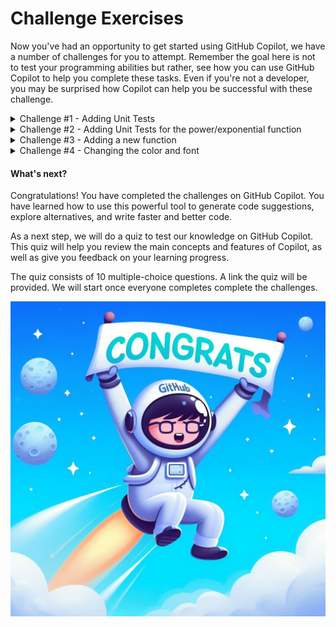 # Challenge Exercises

Now you've had an opportunity to get started using GitHub Copilot, we have a number of challenges for you to attempt. Remember the goal here is not to test your programming abilities but rather, see how you can use GitHub Copilot to help you complete these tasks. Even if you're not a developer, you may be surprised how Copilot can help you be successful with these challenge.


<details>
<summary>Challenge #1 - Adding Unit Tests</summary>

### Adding Unit Tests

1. Press ```CTRL + ` ``` to open the terminal window in VS Code if it is not already open.

2. Enter ```npm test``` in the terminal window and press **ENTER** to execute the existing unit tests for the Calculator application.

3. Scroll up in the terminal window to see what tests have been executed. You should see tests for Arithmetic validation, Addition, Multiplication and Division. There are no tests for the subtraction function!

4. Open the ```/test/arithmetic.test.js``` file.

5. Scroll down to the line with the comment ```TODO: Challenge #1``` (Around line 96)

6. On the line following the comment, add a new comment to provide context to GitHub Copilot on what you want assistance to do. Try adding this comment ```// add tests for subtraction``` and press ```ENTER``` to generate a suggestion.

7. Accept the suggested line if it looks right by pressing ```TAB``` then ```ENTER```.

8. Continue accepting suggestions line by line to see how many unit tests you can have Copilot assist you in writing.

9. Once you're happy with a few unit tests, save the file and return to the terminal window. Enter ```npm test``` and press **ENTER** to execute the unit tests again.

10. Let's try Copilot chat to generate the test cases. Open ```api/controller.js``` file. Open Copilot Chat and type ```/tests``` and press **ENTER**.

    >**TIP:** You can use Copilot to generate test cases for your code. Selecting a section of the code or all lines in the file will help with the coverage of suggestions. 

</details>

<details>
<summary>Challenge #2 - Adding Unit Tests for the power/exponential function</summary>

### Adding Unit Tests for the power/exponential function

1. See if you can now add additional unit tests for the power/exponential function you created in the core exercise.

</details>

<details>
<summary>Challenge #3 - Adding a new function</summary>

### Adding a new function

1. See if you can now add an entirely new function to the calculator using GitHub Copilot to assist you. The previous exercises will help you locate where you want to add code. 

2. Once your function is working, consider adding the necessary unit tests to confirm it's functionality.

</details>

<details>
<summary>Challenge #4 - Changing the color and font</summary>

### Changing the background color and font of the calculator

1. See if you can change the background color and the font of the calculator using GitHub Copilot to assist you. 

</details>


#### What's next?

Congratulations! You have completed the challenges on GitHub Copilot. You have learned how to use this powerful tool to generate code suggestions, explore alternatives, and write faster and better code.

As a next step, we will do a quiz to test our knowledge on GitHub Copilot. This quiz will help you review the main concepts and features of Copilot, as well as give you feedback on your learning progress.

The quiz consists of 10 multiple-choice questions. A link the quiz will be provided. We will start once everyone completes complete the challenges. 

<img width="600" alt="Congrats image" src="../assets/congrats.jpg">
